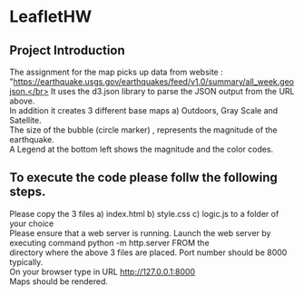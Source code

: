 # LeafletHW
## Project Introduction</br>
The assignment for the map picks up data from website : "https://earthquake.usgs.gov/earthquakes/feed/v1.0/summary/all_week.geojson.</br>
It uses the d3.json library to parse the JSON output from the URL above.</br>
In addition it creates 3 different base maps a) Outdoors, Gray Scale and Satellite. </br>
The size of the bubble (circle marker) , represents the magnitude of the earthquake.</br>
A Legend at the bottom left shows the magnitude and the color codes.
## To execute the code please follw the following steps.</br>
Please copy the 3 files a) index.html b) style.css c) logic.js to a folder of your choice</br>
Please ensure that a web server is running. Launch the web server by executing command python -m http.server FROM the</br>
directory where the above 3 files are placed. Port number should be 8000 typically.</br>
On your browser type in URL http://127.0.0.1:8000</br>
Maps should be rendered.

